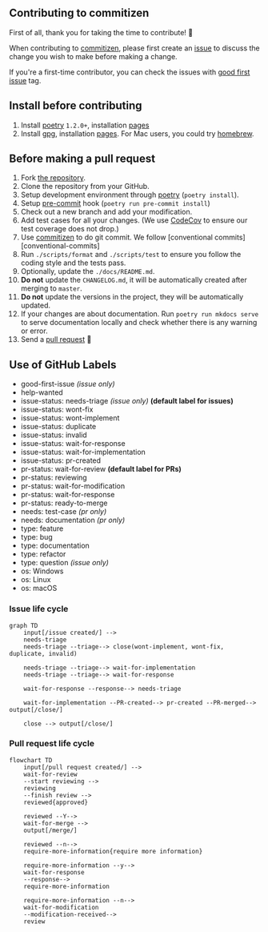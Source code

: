 ## Contributing to commitizen

First of all, thank you for taking the time to contribute! 🎉

When contributing to [commitizen](https://github.com/commitizen-tools/commitizen), please first create an [issue](https://github.com/commitizen-tools/commitizen/issues) to discuss the change you wish to make before making a change.

If you're a first-time contributor, you can check the issues with [good first issue](https://github.com/commitizen-tools/commitizen/issues?q=is%3Aissue+is%3Aopen+label%3A%22good+first+issue%22) tag.

## Install before contributing

1. Install [poetry](https://python-poetry.org/) `1.2.0+`, installation [pages](https://python-poetry.org/docs/#installing-with-the-official-installer)
2. Install [gpg](https://gnupg.org), installation [pages](https://gnupg.org/documentation/manuals/gnupg/Installation.html#Installation). For Mac users, you could try [homebrew](https://brew.sh/).

## Before making a pull request

1. Fork [the repository](https://github.com/commitizen-tools/commitizen).
2. Clone the repository from your GitHub.
3. Setup development environment through [poetry](https://python-poetry.org/) (`poetry install`).
4. Setup [pre-commit](https://pre-commit.com/) hook (`poetry run pre-commit install`)
5. Check out a new branch and add your modification.
6. Add test cases for all your changes.
   (We use [CodeCov](https://codecov.io/) to ensure our test coverage does not drop.)
7. Use [commitizen](https://github.com/commitizen-tools/commitizen) to do git commit. We follow [conventional commits][conventional-commits]
8. Run `./scripts/format` and `./scripts/test` to ensure you follow the coding style and the tests pass.
9. Optionally, update the `./docs/README.md`.
9. **Do not** update the `CHANGELOG.md`, it will be automatically created after merging to `master`.
10. **Do not** update the versions in the project, they will be automatically updated.
10. If your changes are about documentation. Run `poetry run mkdocs serve` to serve documentation locally and check whether there is any warning or error.
11. Send a [pull request](https://github.com/commitizen-tools/commitizen/pulls) 🙏

## Use of GitHub Labels

* good-first-issue *(issue only)*
* help-wanted
* issue-status: needs-triage *(issue only)* **(default label for issues)**
* issue-status: wont-fix
* issue-status: wont-implement
* issue-status: duplicate
* issue-status: invalid
* issue-status: wait-for-response
* issue-status: wait-for-implementation
* issue-status: pr-created
* pr-status: wait-for-review **(default label for PRs)**
* pr-status: reviewing
* pr-status: wait-for-modification
* pr-status: wait-for-response
* pr-status: ready-to-merge
* needs: test-case *(pr only)*
* needs: documentation *(pr only)*
* type: feature
* type: bug
* type: documentation
* type: refactor
* type: question *(issue only)*
* os: Windows
* os: Linux
* os: macOS


### Issue life cycle

```mermaid
graph TD
    input[/issue created/] -->
    needs-triage
    needs-triage --triage--> close(wont-implement, wont-fix, duplicate, invalid)

    needs-triage --triage--> wait-for-implementation
    needs-triage --triage--> wait-for-response

    wait-for-response --response--> needs-triage

    wait-for-implementation --PR-created--> pr-created --PR-merged--> output[/close/]

    close --> output[/close/]
```

### Pull request life cycle

```mermaid
flowchart TD
    input[/pull request created/] -->
    wait-for-review
    --start reviewing -->
    reviewing
    --finish review -->
    reviewed{approved}

    reviewed --Y-->
    wait-for-merge -->
    output[/merge/]

    reviewed --n-->
    require-more-information{require more information}

    require-more-information --y-->
    wait-for-response
    --response-->
    require-more-information

    require-more-information --n-->
    wait-for-modification
    --modification-received-->
    review
```


[conventional-commmits]: https://www.conventionalcommits.org/
